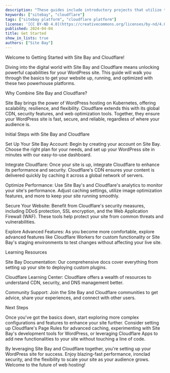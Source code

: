 ```yaml
---
description: "These guides include introductory projects that utilize the foundational services of the Cloudflare and Site Bay platforms."
keywords: ["sitebay", "cloudflare"]
tags: ["sitebay platform", "cloudflare platform"]
license: '[CC BY-ND 4.0](https://creativecommons.org/licenses/by-nd/4.0)'
published: 2024-04-04
title: Get Started
show_in_lists: true
authors: ["Site Bay"]
---
```


Welcome to Getting Started with Site Bay and Cloudflare!

Diving into the digital world with Site Bay and Cloudflare means unlocking powerful capabilities for your WordPress site. This guide will walk you through the basics to get your website up, running, and optimized with these two powerhouse platforms.

Why Combine Site Bay and Cloudflare?

Site Bay brings the power of WordPress hosting on Kubernetes, offering scalability, resilience, and flexibility. Cloudflare extends this with its global CDN, security features, and web optimization tools. Together, they ensure your WordPress site is fast, secure, and reliable, regardless of where your audience is.

Initial Steps with Site Bay and Cloudflare

Set Up Your Site Bay Account: Begin by creating your account on Site Bay. Choose the right plan for your needs, and set up your WordPress site in minutes with our easy-to-use dashboard.

Integrate Cloudflare: Once your site is up, integrate Cloudflare to enhance its performance and security. Cloudflare's CDN ensures your content is delivered quickly by caching it across a global network of servers.

Optimize Performance: Use Site Bay's and Cloudflare's analytics to monitor your site's performance. Adjust caching settings, utilize image optimization features, and more to keep your site running smoothly.

Secure Your Website: Benefit from Cloudflare's security measures, including DDoS protection, SSL encryption, and the Web Application Firewall (WAF). These tools help protect your site from common threats and vulnerabilities.

Explore Advanced Features: As you become more comfortable, explore advanced features like Cloudflare Workers for custom functionality or Site Bay's staging environments to test changes without affecting your live site.

Learning Resources

Site Bay Documentation: Our comprehensive docs cover everything from setting up your site to deploying custom plugins.

Cloudflare Learning Center: Cloudflare offers a wealth of resources to understand CDN, security, and DNS management better.

Community Support: Join the Site Bay and Cloudflare communities to get advice, share your experiences, and connect with other users.

Next Steps

Once you've got the basics down, start exploring more complex configurations and features to enhance your site further. Consider setting up Cloudflare's Page Rules for advanced caching, experimenting with Site Bay's development tools for WordPress, or leveraging Cloudflare Apps to add new functionalities to your site without touching a line of code.

By leveraging Site Bay and Cloudflare together, you're setting up your WordPress site for success. Enjoy blazing-fast performance, ironclad security, and the flexibility to scale your site as your audience grows. Welcome to the future of web hosting!